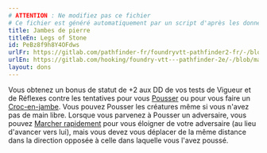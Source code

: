 ```yaml
---
# ATTENTION : Ne modifiez pas ce fichier
# Ce fichier est généré automatiquement par un script d'après les données du module Foundry VTT officiel et de sa traduction
title: Jambes de pierre
titleEn: Legs of Stone
id: PeBz8f9h8Y4OFdws
urlFr: https://gitlab.com/pathfinder-fr/foundryvtt-pathfinder2-fr/-/blob/master/data/feats/PeBz8f9h8Y4OFdws.htm
urlEn: https://gitlab.com/hooking/foundry-vtt---pathfinder-2e/-/blob/master/packs/data/feats.db/legs-of-stone.json
layout: dons
---
```

Vous obtenez un bonus de statut de +2 aux DD de vos tests de Vigueur et de Réflexes contre les tentatives pour vous [Pousser](../actions/pousser.md) ou pour vous faire un [Croc-en-jambe](../actions/croc-en-jambe.md). Vous pouvez Pousser les créatures même si vous n'avez pas de main libre. Lorsque vous parvenez à Pousser un adversaire, vous pouvez [Marcher rapidement](../actions/marcher-rapidement.md) pour vous éloigner de votre adversaire (au lieu d'avancer vers lui), mais vous devez vous déplacer de la même distance dans la direction opposée à celle dans laquelle vous l'avez poussé.
